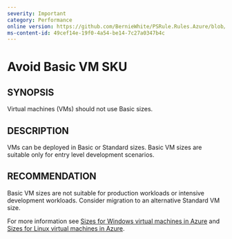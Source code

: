 ```yaml
---
severity: Important
category: Performance
online version: https://github.com/BernieWhite/PSRule.Rules.Azure/blob/master/docs/rules/en-US/Azure.VM.BasicSku.md
ms-content-id: 49cef14e-19f0-4a54-be14-7c27a0347b4c
---
```


# Avoid Basic VM SKU

## SYNOPSIS

Virtual machines (VMs) should not use Basic sizes.

## DESCRIPTION

VMs can be deployed in Basic or Standard sizes. Basic VM sizes are suitable only for entry level development scenarios.

## RECOMMENDATION

Basic VM sizes are not suitable for production workloads or intensive development workloads. Consider migration to an alternative Standard VM size.

For more information see [Sizes for Windows virtual machines in Azure](https://docs.microsoft.com/en-us/azure/virtual-machines/windows/sizes) and [Sizes for Linux virtual machines in Azure](https://docs.microsoft.com/en-us/azure/virtual-machines/linux/sizes).
